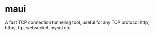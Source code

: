 # maui
A fast TCP connection tunneling tool, useful for any TCP protocol http, https, ftp, websocket, mysql etc.
